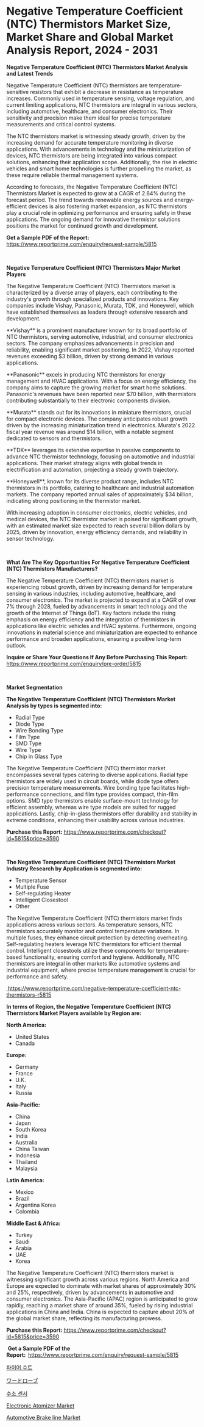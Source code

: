 <p><h1>Negative Temperature Coefficient (NTC) Thermistors Market Size, Market Share and Global Market Analysis Report, 2024 - 2031</h1></p><p><strong>Negative Temperature Coefficient (NTC) Thermistors Market Analysis and Latest Trends</strong></p>
<p><p>Negative Temperature Coefficient (NTC) thermistors are temperature-sensitive resistors that exhibit a decrease in resistance as temperature increases. Commonly used in temperature sensing, voltage regulation, and current limiting applications, NTC thermistors are integral in various sectors, including automotive, healthcare, and consumer electronics. Their sensitivity and precision make them ideal for precise temperature measurements and critical control systems.</p><p>The NTC thermistors market is witnessing steady growth, driven by the increasing demand for accurate temperature monitoring in diverse applications. With advancements in technology and the miniaturization of devices, NTC thermistors are being integrated into various compact solutions, enhancing their application scope. Additionally, the rise in electric vehicles and smart home technologies is further propelling the market, as these require reliable thermal management systems.</p><p>According to forecasts, the Negative Temperature Coefficient (NTC) Thermistors Market is expected to grow at a CAGR of 2.64% during the forecast period. The trend towards renewable energy sources and energy-efficient devices is also fostering market expansion, as NTC thermistors play a crucial role in optimizing performance and ensuring safety in these applications. The ongoing demand for innovative thermistor solutions positions the market for continued growth and development.</p></p>
<p><strong>Get a Sample PDF of the Report:&nbsp;</strong> <a href="https://www.reportprime.com/enquiry/request-sample/5815">https://www.reportprime.com/enquiry/request-sample/5815</a></p>
<p>&nbsp;</p>
<p><strong>Negative Temperature Coefficient (NTC) Thermistors Major Market Players</strong></p>
<p><p>The Negative Temperature Coefficient (NTC) Thermistors market is characterized by a diverse array of players, each contributing to the industry's growth through specialized products and innovations. Key companies include Vishay, Panasonic, Murata, TDK, and Honeywell, which have established themselves as leaders through extensive research and development.</p><p>**Vishay** is a prominent manufacturer known for its broad portfolio of NTC thermistors, serving automotive, industrial, and consumer electronics sectors. The company emphasizes advancements in precision and reliability, enabling significant market positioning. In 2022, Vishay reported revenues exceeding $3 billion, driven by strong demand in various applications.</p><p>**Panasonic** excels in producing NTC thermistors for energy management and HVAC applications. With a focus on energy efficiency, the company aims to capture the growing market for smart home solutions. Panasonic's revenues have been reported near $70 billion, with thermistors contributing substantially to their electronic components division.</p><p>**Murata** stands out for its innovations in miniature thermistors, crucial for compact electronic devices. The company anticipates robust growth driven by the increasing miniaturization trend in electronics. Murata's 2022 fiscal year revenue was around $14 billion, with a notable segment dedicated to sensors and thermistors.</p><p>**TDK** leverages its extensive expertise in passive components to advance NTC thermistor technology, focusing on automotive and industrial applications. Their market strategy aligns with global trends in electrification and automation, projecting a steady growth trajectory.</p><p>**Honeywell**, known for its diverse product range, includes NTC thermistors in its portfolio, catering to healthcare and industrial automation markets. The company reported annual sales of approximately $34 billion, indicating strong positioning in the thermistor market.</p><p>With increasing adoption in consumer electronics, electric vehicles, and medical devices, the NTC thermistor market is poised for significant growth, with an estimated market size expected to reach several billion dollars by 2025, driven by innovation, energy efficiency demands, and reliability in sensor technology.</p></p>
<p>&nbsp;</p>
<p><strong>What Are The Key Opportunities For Negative Temperature Coefficient (NTC) Thermistors Manufacturers?</strong></p>
<p><p>The Negative Temperature Coefficient (NTC) thermistors market is experiencing robust growth, driven by increasing demand for temperature sensing in various industries, including automotive, healthcare, and consumer electronics. The market is projected to expand at a CAGR of over 7% through 2028, fueled by advancements in smart technology and the growth of the Internet of Things (IoT). Key factors include the rising emphasis on energy efficiency and the integration of thermistors in applications like electric vehicles and HVAC systems. Furthermore, ongoing innovations in material science and miniaturization are expected to enhance performance and broaden applications, ensuring a positive long-term outlook.</p></p>
<p><strong>Inquire or Share Your Questions If Any Before Purchasing This Report:</strong> <a href="https://www.reportprime.com/enquiry/pre-order/5815">https://www.reportprime.com/enquiry/pre-order/5815</a></p>
<p>&nbsp;</p>
<p><strong>Market Segmentation</strong></p>
<p><strong>The Negative Temperature Coefficient (NTC) Thermistors Market Analysis by types is segmented into:</strong></p>
<p><ul><li>Radial Type</li><li>Diode Type</li><li>Wire Bonding Type</li><li>Film Type</li><li>SMD Type</li><li>Wire Type</li><li>Chip in Glass Type</li></ul></p>
<p><p>The Negative Temperature Coefficient (NTC) thermistor market encompasses several types catering to diverse applications. Radial type thermistors are widely used in circuit boards, while diode type offers precision temperature measurements. Wire bonding type facilitates high-performance connections, and film type provides compact, thin-film options. SMD type thermistors enable surface-mount technology for efficient assembly, whereas wire type models are suited for rugged applications. Lastly, chip-in-glass thermistors offer durability and stability in extreme conditions, enhancing their usability across various industries.</p></p>
<p><strong>Purchase this Report:&nbsp;</strong><a href="https://www.reportprime.com/checkout?id=5815&price=3590">https://www.reportprime.com/checkout?id=5815&price=3590</a></p>
<p>&nbsp;</p>
<p><strong>The Negative Temperature Coefficient (NTC) Thermistors Market Industry Research by Application is segmented into:</strong></p>
<p><ul><li>Temperature Sensor</li><li>Multiple Fuse</li><li>Self-regulating Heater</li><li>Intelligent Closestool</li><li>Other</li></ul></p>
<p><p>The Negative Temperature Coefficient (NTC) thermistors market finds applications across various sectors. As temperature sensors, NTC thermistors accurately monitor and control temperature variations. In multiple fuses, they enhance circuit protection by detecting overheating. Self-regulating heaters leverage NTC thermistors for efficient thermal control. Intelligent closestools utilize these components for temperature-based functionality, ensuring comfort and hygiene. Additionally, NTC thermistors are integral in other markets like automotive systems and industrial equipment, where precise temperature management is crucial for performance and safety.</p></p>
<p><a href="https://www.reportprime.com/negative-temperature-coefficient-ntc-thermistors-r5815">&nbsp;https://www.reportprime.com/negative-temperature-coefficient-ntc-thermistors-r5815</a></p>
<p><strong>In terms of Region, the Negative Temperature Coefficient (NTC) Thermistors Market Players available by Region are:</strong></p>
<p>
    <p> <strong> North America: </strong>
        <ul>
            <li>United States</li>
            <li>Canada</li>
        </ul>
        </p> 
    <p> <strong> Europe: </strong>
        <ul>
            <li>Germany</li>
            <li>France</li>
            <li>U.K.</li>
            <li>Italy</li>
            <li>Russia</li>
        </ul>
        </p> 
    <p> <strong> Asia-Pacific: </strong>
        <ul>
            <li>China</li>
            <li>Japan</li>
            <li>South Korea</li>
            <li>India</li>
            <li>Australia</li>
            <li>China Taiwan</li>
            <li>Indonesia</li>
            <li>Thailand</li>
            <li>Malaysia</li>
        </ul>
        </p> 
    <p> <strong> Latin America: </strong>
        <ul>
            <li>Mexico</li>
            <li>Brazil</li>
            <li>Argentina Korea</li>
            <li>Colombia</li>
        </ul>
        </p> 
    <p> <strong> Middle East & Africa: </strong>
        <ul>
            <li>Turkey</li>
            <li>Saudi</li>
            <li>Arabia</li>
            <li>UAE</li>
            <li>Korea</li>
        </ul>
    </p>
    </p>
<p><p>The Negative Temperature Coefficient (NTC) thermistors market is witnessing significant growth across various regions. North America and Europe are expected to dominate with market shares of approximately 30% and 25%, respectively, driven by advancements in automotive and consumer electronics. The Asia-Pacific (APAC) region is anticipated to grow rapidly, reaching a market share of around 35%, fueled by rising industrial applications in China and India. China is expected to capture about 20% of the global market share, reflecting its manufacturing prowess.</p></p>
<p><strong>Purchase this Report: </strong><a href="https://www.reportprime.com/checkout?id=5815&price=3590">https://www.reportprime.com/checkout?id=5815&price=3590</a></p>
<p>&nbsp;<strong>Get a Sample PDF of the Report:&nbsp;&nbsp;</strong><a href="https://www.reportprime.com/enquiry/request-sample/5815">https://www.reportprime.com/enquiry/request-sample/5815</a></p>
<p><strong></strong></p>
<p><p><a href="https://medium.com/@wpzbonrg51/%ED%98%81%EC%8B%A0%EC%9D%98-%EB%AF%B8%EB%9E%98-%EA%B8%80%EB%A1%9C%EB%B2%8C-%EB%B0%A9%ED%99%94%EB%B3%B5-%EC%8B%9C%EC%9E%A5-%EC%84%B1%EC%9E%A5%EA%B3%BC-%EA%B8%B0%ED%9A%8C-2024-2031-118b9e2c7b7b">파이어 슈트</a></p><p><a href="https://medium.com/@shade463/%E3%83%AF%E3%83%BC%E3%83%89%E3%83%AD%E3%83%BC%E3%83%96%E3%81%AE%E5%B8%82%E5%A0%B4%E3%82%B7%E3%82%A7%E3%82%A2-%E3%82%B5%E3%82%A4%E3%82%BA-%E3%83%88%E3%83%AC%E3%83%B3%E3%83%89-%E7%94%A3%E6%A5%AD%E5%88%86%E6%9E%90%E3%83%AC%E3%83%9D%E3%83%BC%E3%83%88-%E3%82%A2%E3%83%97%E3%83%AA%E3%82%B1%E3%83%BC%E3%82%B7%E3%83%A7%E3%83%B3%E5%88%A5-%E4%BD%8F%E5%AE%85%E5%88%A9%E7%94%A8-%E5%95%86%E6%A5%AD%E5%88%A9%E7%94%A8-%E3%82%BF%E3%82%A4%E3%83%97%E5%88%A5-%E5%AE%8C%E6%88%90%E3%81%97%E3%81%9F%E3%83%AF%E3%83%BC%E3%83%89%E3%83%AD%E3%83%BC%E3%83%96-%E3%82%AB%E3%82%B9%E3%82%BF%E3%83%9E%E3%82%A4%E3%82%BA%E3%81%95%E3%82%8C%E3%81%9F%E3%83%AF%E3%83%BC%E3%83%89%E3%83%AD%E3%83%BC%E3%83%96-%E3%81%8A%E3%82%88%E3%81%B32024%E5%B9%B4%E3%81%8B%E3%82%892031%E5%B9%B4%E3%81%BE-ed7181f9c830">ワードローブ</a></p><p><a href="https://medium.com/@wpzbonrg51/%EA%B8%80%EB%A1%9C%EB%B2%8C-%EC%88%98%EC%86%8C-%EC%84%BC%EC%84%9C-%EC%8B%9C%EC%9E%A5-%EA%B7%9C%EB%AA%A8-%EB%B0%8F-%EC%8B%9C%EC%9E%A5-%ED%8A%B8%EB%A0%8C%EB%93%9C-%EB%B6%84%EC%84%9D-%EC%A7%80%EC%97%AD-%EC%A0%84%EB%A7%9D-%EA%B2%BD%EC%9F%81-%EC%A0%84%EB%9E%B5%EC%9D%84-%ED%8F%AC%ED%95%A8%ED%95%9C-2024%EB%85%84%EB%B6%80%ED%84%B0-2031%EB%85%84%EA%B9%8C%EC%A7%80%EC%9D%98-%EC%98%88%EC%B8%A1-985c46b039e1">수소 센서</a></p><p><a href="https://issuu.com/reportprime-2/docs/electronic-atomizer-market-size-203_af6ff4dbac465e">Electronic Atomizer Market</a></p><p><a href="https://medium.com/@jasmine.wilson5656/an-in-depth-analysis-of-the-global-automotive-brake-line-market-scope-and-its-rapid-growing-13-5-1424ce1019d4">Automotive Brake line Market</a></p></p>